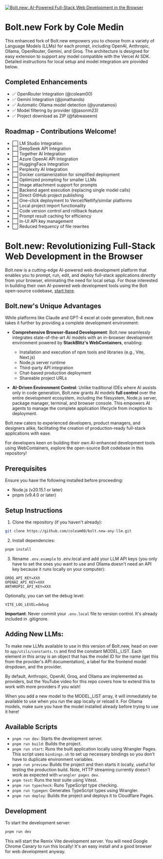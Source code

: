 [![Bolt.new: AI-Powered Full-Stack Web Development in the Browser](./public/social_preview_index.jpg)](https://bolt.new)

# Bolt.new Fork by Cole Medin

This enhanced fork of Bolt.new empowers you to choose from a variety of Language Models (LLMs) for each prompt, including OpenAI, Anthropic, Ollama, OpenRouter, Gemini, and Groq. The architecture is designed for easy extension to support any model compatible with the Vercel AI SDK. Detailed instructions for local setup and model integration are provided below.

## Completed Enhancements

- ✅ OpenRouter Integration (@coleam00)
- ✅ Gemini Integration (@jonathands)
- ✅ Automatic Ollama model detection (@yunatamos)
- ✅ Model filtering by provider (@jasonm23)
- ✅ Project download as ZIP (@fabwaseem)

## Roadmap - Contributions Welcome!

- ⬜ LM Studio Integration
- ⬜ DeepSeek API Integration
- ⬜ Together AI Integration
- ⬜ Azure OpenAI API Integration
- ⬜ HuggingFace Integration
- ⬜ Perplexity AI Integration
- ⬜ Docker containerization for simplified deployment
- ⬜ Optimized prompting for smaller LLMs
- ⬜ Image attachment support for prompts
- ⬜ Backend agent execution (replacing single model calls)
- ⬜ Direct GitHub project publishing
- ⬜ One-click deployment to Vercel/Netlify/similar platforms
- ⬜ Local project import functionality
- ⬜ Code version control and rollback feature
- ⬜ Prompt result caching for efficiency
- ⬜ In-UI API key management
- ⬜ Reduced frequency of file rewrites

# Bolt.new: Revolutionizing Full-Stack Web Development in the Browser

Bolt.new is a cutting-edge AI-powered web development platform that enables you to prompt, run, edit, and deploy full-stack applications directly from your browser, eliminating the need for local setup. For those interested in building their own AI-powered web development tools using the Bolt open-source codebase, [start here](./CONTRIBUTING.md).

## Bolt.new's Unique Advantages

While platforms like Claude and GPT-4 excel at code generation, Bolt.new takes it further by providing a complete development environment:

- **Comprehensive Browser-Based Development**: Bolt.new seamlessly integrates state-of-the-art AI models with an in-browser development environment powered by **StackBlitz's WebContainers**, enabling:
  - Installation and execution of npm tools and libraries (e.g., Vite, Next.js)
  - Node.js server runtime
  - Third-party API integration
  - Chat-based production deployment
  - Shareable project URLs

- **AI-Driven Environment Control**: Unlike traditional IDEs where AI assists only in code generation, Bolt.new grants AI models **full control** over the entire development ecosystem, including the filesystem, Node.js server, package manager, terminal, and browser console. This empowers AI agents to manage the complete application lifecycle from inception to deployment.

Bolt.new caters to experienced developers, product managers, and designers alike, facilitating the creation of production-ready full-stack applications with ease.

For developers keen on building their own AI-enhanced development tools using WebContainers, explore the open-source Bolt codebase in this repository!

## Prerequisites

Ensure you have the following installed before proceeding:

- Node.js (v20.15.1 or later)
- pnpm (v9.4.0 or later)

## Setup Instructions

1. Clone the repository (if you haven't already):

```bash
git clone https://github.com/coleam00/bolt.new-any-llm.git
```

2. Install dependencies:

```bash
pnpm install
```

3. Rename `.env.example` to .env.local and add your LLM API keys (you only have to set the ones you want to use and Ollama doesn't need an API key because it runs locally on your computer):

```
GROQ_API_KEY=XXX
OPENAI_API_KEY=XXX
ANTHROPIC_API_KEY=XXX
```

Optionally, you can set the debug level:

```
VITE_LOG_LEVEL=debug
```

**Important**: Never commit your `.env.local` file to version control. It's already included in .gitignore.

## Adding New LLMs:

To make new LLMs available to use in this version of Bolt.new, head on over to `app/utils/constants.ts` and find the constant MODEL_LIST. Each element in this array is an object that has the model ID for the name (get this from the provider's API documentation), a label for the frontend model dropdown, and the provider. 

By default, Anthropic, OpenAI, Groq, and Ollama are implemented as providers, but the YouTube video for this repo covers how to extend this to work with more providers if you wish!

When you add a new model to the MODEL_LIST array, it will immediately be available to use when you run the app locally or reload it. For Ollama models, make sure you have the model installed already before trying to use it here!

## Available Scripts

- `pnpm run dev`: Starts the development server.
- `pnpm run build`: Builds the project.
- `pnpm run start`: Runs the built application locally using Wrangler Pages. This script uses `bindings.sh` to set up necessary bindings so you don't have to duplicate environment variables.
- `pnpm run preview`: Builds the project and then starts it locally, useful for testing the production build. Note, HTTP streaming currently doesn't work as expected with `wrangler pages dev`.
- `pnpm test`: Runs the test suite using Vitest.
- `pnpm run typecheck`: Runs TypeScript type checking.
- `pnpm run typegen`: Generates TypeScript types using Wrangler.
- `pnpm run deploy`: Builds the project and deploys it to Cloudflare Pages.

## Development

To start the development server:

```bash
pnpm run dev
```

This will start the Remix Vite development server. You will need Google Chrome Canary to run this locally! It's an easy install and a good browser for web development anyway.

